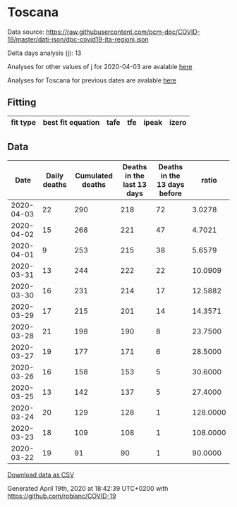 # Toscana

Data source: https://raw.githubusercontent.com/pcm-dpc/COVID-19/master/dati-json/dpc-covid19-ita-regioni.json

Delta days analysis (j): 13

Analyses for other values of j for 2020-04-03 are avalable [here](../2020-04-03/README.md)

Analyses for Toscana for previous dates are avalable [here](../README.md)

## Fitting 
|fit type|best fit equation|tafe|tfe|ipeak|izero|
|-------|-----|--------|------|---|---|

## Data
|Date|Daily deaths|Cumulated deaths|Deaths in the last 13 days|Deaths in the 13 days before|ratio|
|----|----------|-----------|-------|--------------------|-----|
|2020-04-03|22|290|218|72|3.0278|
|2020-04-02|15|268|221|47|4.7021|
|2020-04-01|9|253|215|38|5.6579|
|2020-03-31|13|244|222|22|10.0909|
|2020-03-30|16|231|214|17|12.5882|
|2020-03-29|17|215|201|14|14.3571|
|2020-03-28|21|198|190|8|23.7500|
|2020-03-27|19|177|171|6|28.5000|
|2020-03-26|16|158|153|5|30.6000|
|2020-03-25|13|142|137|5|27.4000|
|2020-03-24|20|129|128|1|128.0000|
|2020-03-23|18|109|108|1|108.0000|
|2020-03-22|19|91|90|1|90.0000|

[Download data as CSV](COVID-19_toscana_j13_2020-04-03.csv)

Generated April 19th, 2020 at 18:42:39 UTC+0200 with https://github.com/robianc/COVID-19
